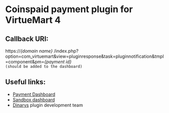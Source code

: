 # Coinspaid payment plugin for VirtueMart 4

## Callback URI:

https://<i>{domain name}</i>
/index.php?option=com_virtuemart&view=pluginresponse&task=pluginnotification&tmpl=component&pm=<i>{payment id}</i>  
`(should be added to the dashboard)`

## Useful links:

- [Payment Dashboard](https://app.cryptoprocessing.com)
- [Sandbox dashboard](https://app.sandbox.cryptoprocessing.com/)
- [Dinarys](https://dinarys.com/) plugin development team
